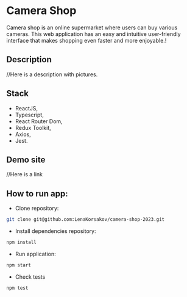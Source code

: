 # Camera Shop
Camera shop is an online supermarket where users can buy various cameras.
This web application has an easy and intuitive user-friendly interface that makes shopping even faster and more enjoyable.!
## Description
//Here is a description with pictures.

## Stack
- ReactJS,
- Typescript,
- React Router Dom,
- Redux Toolkit,
- Axios,
- Jest.

## Demo site
//Here is a link

## How to run app:

- Clone repository:
```bash
git clone git@github.com:LenaKorsakov/camera-shop-2023.git
```

- Install dependencies repository:

```bash
npm install
```

- Run application:

```bash
npm start
```

- Check tests
```bash
npm test
```
